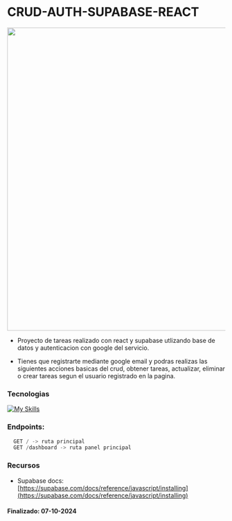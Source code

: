 # CRUD-AUTH-SUPABASE-REACT
<div style="text-align: center;">
  <img 
    src="https://opengraph.b-cdn.net/production/images/1c0aec97-a5b4-4f19-801a-0269cf4d4fef.png?token=XdbbSHklk2Pw5r8aBvYAouYJCazJLIU-wWaAj0tWBcc&height=572&width=1022&expires=33264417211"
    width="700"
  />
</div>

- Proyecto de tareas realizado con react y supabase utlizando base de datos y autenticacion con google del servicio.

- Tienes que registrarte mediante google email y podras realizas las siguientes acciones basicas del crud, obtener tareas, actualizar, eliminar o crear tareas segun el usuario registrado en la pagina.

### Tecnologias

[![My Skills](https://skillicons.dev/icons?i=supabase,react,typescript&perline=3)](https://skillicons.dev)

### Endpoints:

```typescript
  GET / -> ruta principal
  GET /dashboard -> ruta panel principal
```
### Recursos

- Supabase docs: 
[https://supabase.com/docs/reference/javascript/installing](https://supabase.com/docs/reference/javascript/installing)
#### Finalizado: 07-10-2024
